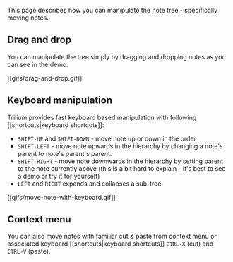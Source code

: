This page describes how you can manipulate the note tree - specifically moving notes.

## Drag and drop

You can manipulate the tree simply by dragging and dropping notes as you can see in the demo:

[[gifs/drag-and-drop.gif]]

## Keyboard manipulation

Trilium provides fast keyboard based manipulation with following [[shortcuts|keyboard shortcuts]]:

* `SHIFT-UP` and `SHIFT-DOWN` - move note up or down in the order
* `SHIFT-LEFT` - move note upwards in the hierarchy by changing a note's parent to note's parent's parent.
* `SHIFT-RIGHT` - move note downwards in the hierarchy by setting parent to the note currently above (this is a bit hard to explain - it's best to see a demo or try it for yourself)
* `LEFT` and `RIGHT` expands and collapses a sub-tree

[[gifs/move-note-with-keyboard.gif]]

## Context menu

You can also move notes with familiar cut & paste from context menu or associated keyboard [[shortcuts|keyboard shortcuts]] `CTRL-X` (cut) and `CTRL-V` (paste).